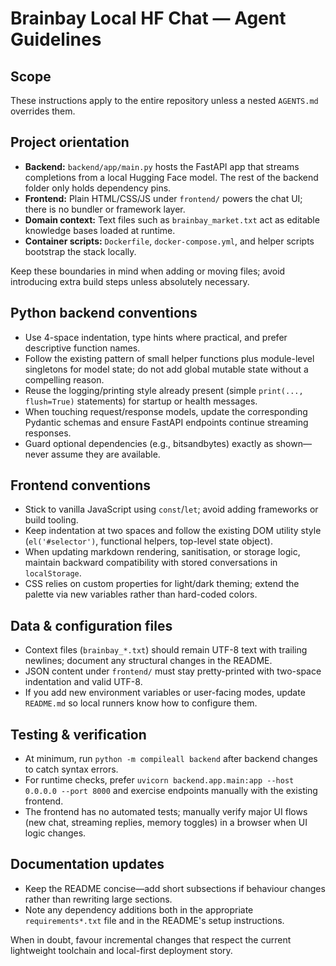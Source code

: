 # Brainbay Local HF Chat — Agent Guidelines

## Scope
These instructions apply to the entire repository unless a nested `AGENTS.md` overrides them.

## Project orientation
- **Backend:** `backend/app/main.py` hosts the FastAPI app that streams completions from a local Hugging Face model. The rest of the backend folder only holds dependency pins.
- **Frontend:** Plain HTML/CSS/JS under `frontend/` powers the chat UI; there is no bundler or framework layer.
- **Domain context:** Text files such as `brainbay_market.txt` act as editable knowledge bases loaded at runtime.
- **Container scripts:** `Dockerfile`, `docker-compose.yml`, and helper scripts bootstrap the stack locally.

Keep these boundaries in mind when adding or moving files; avoid introducing extra build steps unless absolutely necessary.

## Python backend conventions
- Use 4-space indentation, type hints where practical, and prefer descriptive function names.
- Follow the existing pattern of small helper functions plus module-level singletons for model state; do not add global mutable state without a compelling reason.
- Reuse the logging/printing style already present (simple `print(..., flush=True)` statements) for startup or health messages.
- When touching request/response models, update the corresponding Pydantic schemas and ensure FastAPI endpoints continue streaming responses.
- Guard optional dependencies (e.g., bitsandbytes) exactly as shown—never assume they are available.

## Frontend conventions
- Stick to vanilla JavaScript using `const`/`let`; avoid adding frameworks or build tooling.
- Keep indentation at two spaces and follow the existing DOM utility style (`el('#selector')`, functional helpers, top-level state object).
- When updating markdown rendering, sanitisation, or storage logic, maintain backward compatibility with stored conversations in `localStorage`.
- CSS relies on custom properties for light/dark theming; extend the palette via new variables rather than hard-coded colors.

## Data & configuration files
- Context files (`brainbay_*.txt`) should remain UTF-8 text with trailing newlines; document any structural changes in the README.
- JSON content under `frontend/` must stay pretty-printed with two-space indentation and valid UTF-8.
- If you add new environment variables or user-facing modes, update `README.md` so local runners know how to configure them.

## Testing & verification
- At minimum, run `python -m compileall backend` after backend changes to catch syntax errors.
- For runtime checks, prefer `uvicorn backend.app.main:app --host 0.0.0.0 --port 8000` and exercise endpoints manually with the existing frontend.
- The frontend has no automated tests; manually verify major UI flows (new chat, streaming replies, memory toggles) in a browser when UI logic changes.

## Documentation updates
- Keep the README concise—add short subsections if behaviour changes rather than rewriting large sections.
- Note any dependency additions both in the appropriate `requirements*.txt` file and in the README's setup instructions.

When in doubt, favour incremental changes that respect the current lightweight toolchain and local-first deployment story.
